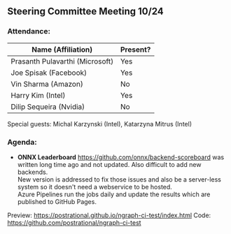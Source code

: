## Steering Committee Meeting 10/24

### Attendance:

| Name (Affiliation) | Present? |
| ------------------------------- | --- |
| Prasanth Pulavarthi (Microsoft) | Yes |
| Joe Spisak (Facebook)           | Yes |
| Vin Sharma (Amazon)             | No | 
| Harry Kim (Intel)               | Yes |
| Dilip Sequeira (Nvidia)         | No |

Special guests: Michal Karzynski (Intel), Katarzyna Mitrus (Intel)

### Agenda:

* **ONNX Leaderboard** 
https://github.com/onnx/backend-scoreboard was written long time ago and not updated. Also difficult to add new backends.  
New version is addressed to fix those issues and also be a server-less system so it doesn't need a webservice to be hosted.  
Azure Pipelines run the jobs daily and update the results which are published to GitHub Pages.

Preview: https://postrational.github.io/ngraph-ci-test/index.html
Code: https://github.com/postrational/ngraph-ci-test

